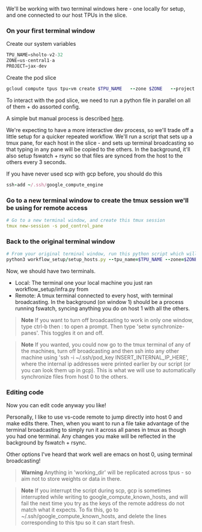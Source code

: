 We'll be working with two terminal windows here - one locally for setup, and one connected to our host TPUs in the slice.

### On your first terminal window

Create our system variables

```javascript
TPU_NAME=sholto-v2-32
ZONE=us-central1-a
PROJECT=jax-dev
```

Create the pod slice
```ruby
gcloud compute tpus tpu-vm create $TPU_NAME   --zone $ZONE   --project $PROJECT --accelerator-type v2-32   --version tpu-vm-base
```

To interact with the pod slice, we need to run a python file in parallel on all of them + do assorted config. 

A simple but manual process is described [here](https://cloud.google.com/tpu/docs/jax-pods). 

We're expecting to have a more interactive dev process, so we'll trade off a little setup for a quicker repeated workflow. We'll run a script that sets up a tmux pane, for each host in the slice - and sets up terminal broadcasting so that typing in any pane will be copied to the others. In the background, it'll also setup fswatch + rsync so that files are synced from the host to the others every 3 seconds.

If you have never used scp with gcp before, you should do this

```ruby
ssh-add ~/.ssh/google_compute_engine
```

### Go to a new terminal window to create the tmux session we'll be using for remote access
```yaml
# Go to a new terminal window, and create this tmux session
tmux new-session -s pod_control_pane
```

### Back to the original terminal window
```ruby
# From your original terminal window, run this python script which will connect to the tmux session, create a window for every host in the TPU slice, setup terminal broadcasting. 
python3 workflow_setup/setup_hosts.py --tpu_name=$TPU_NAME --zone=$ZONE --project=$PROJECT
```
 
Now, we should have two terminals. 
- Local: The terminal one your local machine you just ran workflow_setup/infra.py from
- Remote: A tmux terminal connected to every host, with terminal broadcasting. In the background (on window 1) should be a process running fswatch, syncing anything you do on host 1 with all the others.

> **Note**
> If you want to turn off broadcasting to work in only one window, type ctrl-b then : to open a prompt. Then type 'setw synchronize-panes'. This toggles it on and off. 

> **Note**
> If you wanted, you could now go to the tmux terminal of any of the machines, turn off broadcasting and then ssh into any other machine using 'ssh -i ~/.ssh/pod_key INSERT_INTERNAL_IP_HERE', where the internal ip addresses were printed earlier by our script (or you can look them up in gcp). This is what we will use to automatically synchronize files from host 0 to the others.

### Editing code

Now you can edit code anyway you like!

Personally, I like to use vs-code remote to jump directly into host 0 and make edits there. Then, when you want to run a file take advantage of the terminal broadcasting to simply run it across all panes in tmux as though you had one terminal. Any changes you make will be reflected in the background by fswatch + rsync.

Other options I've heard that work well are emacs on host 0, using terminal broadcasting!

> **Warning**
> Anything in 'working_dir' will be replicated across tpus - so aim not to store weights or data in there. 

> **Note**
> If you interrupt the script during scp, gcp is sometimes interrupted while writing to google_compute_known_hosts, and will fail the next time you try as the keys of the remote address do not match what it expects. To fix this, go to ~/.ssh/google_compute_known_hosts, and delete the lines corresponding to this tpu so it can start fresh.

